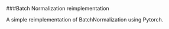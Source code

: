 ###Batch Normalization reimplementation

A simple reimplementation of BatchNormalization using Pytorch.
